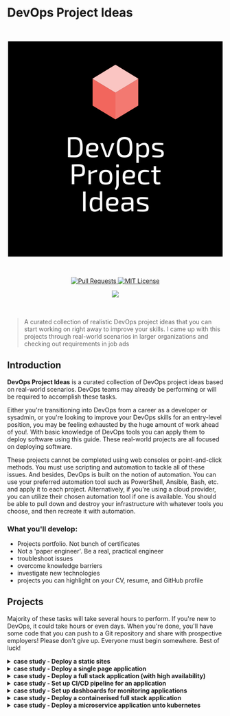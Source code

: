 # DevOps Project Ideas

<br>

<p align="center">
  <a href="https://github.com/calvin-puram/DevOps-Project-Ideas">
    <img src="./headline.png" alt="DevOps Project Ideas">
  </a>
</p>

<br>

<p align="center">
  <a href="https://github.com/calvin-puram/DevOps-Project-Ideas/pulls">
    <img src="https://img.shields.io/badge/PRs-welcome-brightgreen.svg?longCache=true" alt="Pull Requests">
  </a>
  <a href="https://github.com/calvin-puram/DevOps-Project-Ideas/blob/master/LICENSE">
    <img src="https://img.shields.io/badge/License-MIT-lightgrey.svg?longCache=true" alt="MIT License">
  </a>
</p>

<p align="center">
  <a href="https://twitter.com/cpuram1" target="_blank">
    <img src="https://img.shields.io/twitter/follow/cpuram1.svg?logo=twitter">
  </a>
</p>

<br>

> A curated collection of realistic DevOps project ideas that you can start working on right away to improve your skills. I came up with this projects through real-world scenarios in larger organizations and checking out requirements in job ads

## Introduction

**DevOps Project Ideas** is a curated collection of DevOps project ideas based on real-world scenarios. DevOps teams may already be performing or will be required to accomplish these tasks.

Either you're transitioning into DevOps from a career as a developer or sysadmin, or you're looking to improve your DevOps skills for an entry-level position, you may be feeling exhausted by the huge amount of work ahead of you!. With basic knowledge of DevOps tools you can apply them to deploy software using this guide. These real-world projects are all focused on deploying software.

These projects cannot be completed using web consoles or point-and-click methods. You must use scripting and automation to tackle all of these issues. And besides, DevOps is built on the notion of automation. You can use your preferred automation tool such as PowerShell, Ansible, Bash, etc. and apply it to each project. Alternatively, if you're using a cloud provider, you can utilize their chosen automation tool if one is available. You should be able to pull down and destroy your infrastructure with whatever tools you choose, and then recreate it with automation.

### What you'll develop:

- Projects portfolio. Not bunch of certificates
- Not a 'paper engineer'. Be a real, practical engineer
- troubleshoot issues
- overcome knowledge barriers
- investigate new technologies
- projects you can highlight on your CV, resume, and GitHub profile

## Projects

Majority of these tasks will take several hours to perform. If you're new to DevOps, it could take hours or even days. When you're done, you'll have some code that you can push to a Git repository and share with prospective employers! Please don't give up. Everyone must begin somewhere. Best of luck!

<details>
<summary><b>case study - Deploy a static sites</b></summary><br>

Imagine a startup called **risewise** build a landing page to showcase their services and they need a DevOps engineer to provision a web server with automation and publish a website onto it. In this case study, you will configure and serve a static HTML site using Nginx and install SSL/TLS certificate to load application over HTTPS.

To access the website, create a virtual server, install a web server on it, and configure networking and any necessary firewalls. You can try using web consoles to complete this task and after that use automation to provision a web server and publish a website onto it

### This project helps with these job requirements:

✅ Provision and configure infrastructure through automation.

✅ Knowledge of web application development, server deployment and maintenance, and general networking practices.

✅ Experience with scripting tools such as Bash, PowerShell, Batch e.t.c

✅ Web server security.

This project will also teach you how to use the command line to interact with a Linux or Windows server.

### Steps to take:

⏺ Set up a Git repository to save your work.

⏺ You can use any cloud provider to create (provision) a virtual machine.

⏺ Install Nginx on the virtual machine and configure Nginx to serve a static website.

⏺ Check that you can access the website using your web browser eg (https://example.com).

### Goals of the Project:

If you don't already have a solid understanding of server administration, this will help you get one. You'll have to learn things like: what is a web server? How do you install software using a package manager?

In addition, you'll need to learn how to use an automation tool and write your first automation code.

Useful resources:

- [What is a Web Server](https://nanduribalajee.medium.com/what-is-a-web-server-5c28c9391464)
- [SSL/TLS beginner’s tutorial](https://medium.com/talpor/ssl-tls-authentication-explained-86f00064280)

</details>

<details>
<summary><b>case study - Deploy a single page application</b></summary><br>

**ngcruse** a fictitious company needs the help of a DevOps engineer to provision a web server with automation and publish a website onto it. In this case study, you will configure and serve a single page application (reactjs, vuejs or any spa will be fine) using Nginx and install SSL/TLS certificate to load application over HTTPS. You can use any available open source single page application for this task.

### This project helps with these job requirements:

✅ Knowledge of build tools.

### Steps to take:

⏺ Set up repository source code.

⏺ You can use any cloud provider to create (provision) a virtual machine.

⏺ Install Nginx on the virtual machine and configure Nginx to serve a static website.

⏺ DNS configuration

⏺ Check that you can access the website using your web browser eg (https://example.com).

### Goals of the Project:

You will learn more about Nginx as a web server and reverse proxy. You will also learn about build tools

Useful resources:

- [How To Deploy a React Application with Nginx on Ubuntu 20.04](https://www.digitalocean.com/community/tutorials/how-to-deploy-a-react-application-with-nginx-on-ubuntu-20-04)

</details>

<details>
<summary><b>case study - Deploy a full stack application (with high availability)</b></summary><br>

High availability applications are typically deployed so that even if one instance of the app crashes, users can still access it. In this case study, you will configure and serve a full stack application using any web server of your choice and install SSL/TLS certificate to load application over HTTPS. You can use any available open source full stack application (Nodejs/Reactjs, django/vuejs or any stack o your choice) for this task and Knowledge of any of these technologies is not required.

### This project helps with these job requirements:

✅ Troubleshooting techniques and fixing the code bugs.

✅ Configuration and managing databases such as MySQL, Mongo.

✅ Build infrastructure as code and implement and test the automation.

✅ Manage software configuration across environments using configuration-as-code principles.

### Steps to take:

⏺ Set up repository source code.

⏺ You can use any cloud provider to create (provision) a virtual machine.

⏺ Determine how to automate the requirement of database credentials to the application.

⏺ Deploy a second instance of the application that points to the same database as the first. Consider high-availability and deploy on two or more availability zones.

⏺ Add a load balancer or reverse proxy to load-balance requests between the two instances so that you may access the application through a single URL.

⏺ Using Ansible Vault, store the database credentials in an encrypted format. Get the credentials from Vault when you're ready to deploy.

⏺ In a 'dev' or 'test' environment, deploy a separate, single instance of the application.

⏺ Create a cron job to perform database backups.

⏺ Check that you can access the frontend using your web browser which integrate with your backend eg (https://example.com).

### Goals of the Project:

This project will also teach you how to configure Nginx as a reverse proxy, how to integrate frontend and backend app. You will also learn how to configure and manage databases.

Useful resources:

- [Deploying Full Stack App onto Ubuntu/AWS: Postgres, Express, React, Node + SSL Let's Encrypt](https://www.youtube.com/watch?v=NjYsXuSBZ5U)

</details>

<details>
<summary><b>case study - Set up CI/CD pipeline for an application</b></summary><br>

The primary goal of a CI/CD pipeline is to automate the software development lifecycle (SDLC). The pipeline will cover many aspects of a software development process, from writing the code and running tests to delivery and deployment. Simply stated, a CI/CD pipeline integrates automation and continuous monitoring into the development lifecycle.

In this case study yow will set up a pipeline, using one of the popular tools.

### This project helps with these job requirements:

✅ Develop, test, and maintain build and deployment scripts in CI/CD framework/tools to automate and streamline deployment processes.

This project will also teach you how to use the command line to interact with a Linux or Windows server.

### Steps to take:

⏺ Research and choose a CI/CD tool ( Jenkins, GitLab, GitHub Actions e.t.c). Choose a commonly used tool analyzing job ads will assist you in determining this and move with it. The most important thing is to gain experience and understand the terminology rather than memorize every command or feature.

⏺ Use any open source project on Github for this task and fork the project into your Github account.

⏺ Write a pipeline for your CI/CD tool, to test, compile & package the application. Run the pipeline in the CI/CD tool.

⏺ Extend the pipeline so that it can be deployed to a server. You'll need to do some research to figure out how the application is deployed.

⏺ Check the code for quality. Use Sonarqube or another open source or free tool to add a stage to your pipeline that checks code quality. (Optional)

⏺ Include a stage for manual approval. Add a stage to your pipeline that requires manual approval before going live.(Optional)

⏺ Create two pipelines to deploy an app with a separate frontend and backend.(Optional)

### Goals of the Project:

You'll learn about CI/CD concepts and gain hands-on experience configuring one tool and writing a pipeline.

Useful resources:

- [How to Build an Effective Initial Deployment Pipeline](https://www.toptal.com/devops/effective-ci-cd-deployment-pipeline)
- [Deploy your App Using CI/CD Pipeline](https://medium.com/wind-of-change/creating-a-ci-cd-pipeline-6ff9aeb0848c)
- [CI/CD Pipeline: A Gentle Introduction](https://semaphoreci.com/blog/cicd-pipeline)

</details>

<details>
<summary><b>case study - Set up dashboards for monitoring applications</b></summary><br>

As a DevOps engineer, you add monitoring to an application by creating a dashboard. In this case study, you will create dashboards to provide end-to-end monitoring of an application. The application is critical to the running of the business. You create two dashboards to achieve this goal:

- One dashboard monitors the metrics that reflect the health of the supporting infrastructure.
- The other dashboard provides a summary alert that tells you when problems occur in the infrastructure.

### This project helps with these job requirements:

✅ Implement technologies to increase our apps' traceability and performance monitoring.

✅ Profile and optimize architecture and infrastructure with the development team..

### Steps to take:

⏺ You can use the application you deploy from previous case study.

⏺ Choose one of the many open source monitoring programs available. Alternatively, you can utilize the one given by your cloud provider (e.g. AWS CloudWatch, Azure Monitor ).

⏺ Configure the application to expose some metrics in order to demonstrate its health. Investigate which metrics the application can expose; for example, if it's a web server, can metrics like requests-per-second or memory usage be exposed?

⏺ The metrics should be scraped into a monitoring tool.

⏺ Create a dashboard to show the metrics in real time.

⏺ Monitor storage space, system load, and other aspects of your underlying infrastructure.

⏺ To increase the strain on your application, use a load testing tool. What impact does it have on the dashboard's metrics?

### Goals of the Project:

This project will get you up to speed to various monitoring tools like (Nagios, Statsd, Prometheus, Graphite, Grafana e.t.c) you will also get to know how to gather metrics, and inject them into the tool.

Useful resources:

- [How we monitor the health of our applications and infrastructure](https://medium.com/kaodim-engineering/monitoring-app-infra-64768c79ab37)

</details>

<details>
<summary><b>case study - Deploy a containerised full stack application</b></summary><br>

In this case study, try creating a container image for an application and running it with a container engine or deploying it to a container service or PAAS.

### This project helps with these job requirements:

✅ Knowledge of containerization technologies such as Docker.

✅ Technical knowledge of virtualization and container architectures.

### Steps to take:

⏺ You can use any open source application on Github.

⏺ Setup a pipeline that creates a container image for the application and uploads it to a registry e.g. Docker Hub, Amazon ECR, self-hosted Nexus container registry.

⏺ Use a container engine such as Amazon ECS or Kubernetes to run the container image.

⏺ Deploy two instances of the container and balance the load between them.

⏺ Use an orchestration tool, such as Docker Compose, to guarantee that containers are resumed automatically whenever they are stopped.

⏺ Try to deploy the containers onto Kubernetes.

### Goals of the Project:

You'll now have to learn about containers, as well as how to create and run them as part of a pipeline. You'll also need to be familiar with container image registries, such as Amazon Elastic Container Registry, in order to push an image. Lastly, the container will be executed on a server or container engine.

Useful resources:

- [Full stack application deployment using Docker ](https://www.linkedin.com/pulse/full-stack-application-deployment-using-docker-part-rabbani/)
- [Build and Dockerize a Full-stack React app with Node.js, MySQL and Nginx](https://www.section.io/engineering-education/build-and-dockerize-a-full-stack-react-app-with-nodejs-and-nginx/)

</details>

<details>
<summary><b>case study - Deploy a microservice application unto kubernetes</b></summary><br>

In this case study, try deploying an existing microservice to kubernetes. Package the app into a container and deploy it to Kubernetes.

### This project helps with these job requirements:

✅ Knowledge of containerization technologies such as Docker.

✅ Technical knowledge of virtualization and container architectures.

### Steps to take:

⏺ You can use any open source microservice application on Github or Write a basic application.

⏺ Setup a build pipeline in your preferred CI/CD tool (e.g., Jenkins, GitLab, etc.) and save it to the repository (pipeline-as-code)

⏺ Automate the creation of an kubernetes cluster using Terraform.

### Goals of the Project:

You'll now have to learn about kubernetes, as well as how to create a kubernetes cluster.

Useful resources:

- [Build and deploy a microservice with Kubernetes](https://searchitoperations.techtarget.com/tutorial/Build-and-deploy-a-microservice-with-Kubernetes)
- [How to Deploy Your Application or Microservice on Kubernetes](https://www.digitalocean.com/community/tech_talks/how-to-deploy-your-application-or-microservice-as-a-kubernetes-deployment)
- [Automate Provisioning of Kubernetes Clusters on AWS with Terraform](https://faun.pub/automate-provisioning-of-kubernetes-clusters-on-aws-with-terraform-61ff6aaf8ead)

</details>
